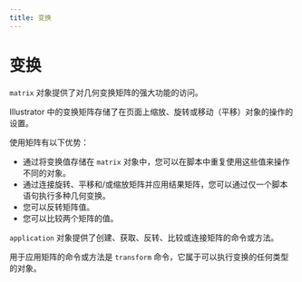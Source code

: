```yaml
---
title: 变换
---
```

# 变换

`matrix` 对象提供了对几何变换矩阵的强大功能的访问。

Illustrator 中的变换矩阵存储了在页面上缩放、旋转或移动（平移）对象的操作的设置。

使用矩阵有以下优势：

- 通过将变换值存储在 `matrix` 对象中，您可以在脚本中重复使用这些值来操作不同的对象。
- 通过连接旋转、平移和/或缩放矩阵并应用结果矩阵，您可以通过仅一个脚本语句执行多种几何变换。
- 您可以反转矩阵值。
- 您可以比较两个矩阵的值。

`application` 对象提供了创建、获取、反转、比较或连接矩阵的命令或方法。

用于应用矩阵的命令或方法是 `transform` 命令，它属于可以执行变换的任何类型的对象。